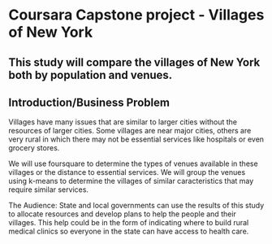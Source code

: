 # Coursara Capstone project - Villages of New York
## This study will compare the villages of New York both by population and venues.
## Introduction/Business Problem
Villages have many issues that are similar to larger cities without the resources of larger cities. Some villages are near major cities, others are very rural in which there may not be essential services like hospitals or even grocery stores.

We will use foursquare to determine the types of venues available in these villages or the distance to essential services. We will group the venues using k-means to determine the villages of similar caracteristics that may require similar services.

The Audience:
State and local governments can use the results of this study to allocate resources and develop plans to help the people and their villages. This help could be in the form of indicating where to build rural medical clinics so everyone in the state can have access to health care.